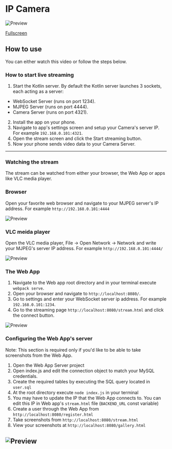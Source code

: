 # IP Camera
![Preview](https://github.com/BalioFVFX/IP-Camera/blob/main/media/preview.gif?raw=true)

[Fullscreen](https://youtu.be/NtQ_Al-56Qs)
## How to use
You can either watch this video or follow the steps below.
### How to start live streaming
1. Start the Kotlin server. By default the Kotlin server launches 3 sockets, each acting as a server:
- WebSocket Server (runs on port 1234).
- MJPEG Server (runs on port 4444).
- Camera Server (runs on port 4321).

2. Install the app on your phone.
3. Navigate to app's settings screen and setup your Camera's server IP. For example `192.168.0.101:4321`.
4. Open the stream screen and click the Start streaming button.
5. Now your phone sends video data to your Camera Server.
---
### Watching the stream
The stream can be watched from either your browser, the Web App or apps like VLC media player.

### Browser
Open your favorite web browser and navigate to your MJPEG server's IP address. For example `http://192.168.0.101:4444`

![Preview](https://github.com/BalioFVFX/IP-Camera/blob/main/media/browser.gif?raw=true)

### VLC meida player
Open the VLC media player, File -> Open Network -> Network and write your MJPEG's server IP address. For example `http://192.168.0.101:4444/`

![Preview](https://github.com/BalioFVFX/IP-Camera/blob/main/media/vlc.gif?raw=true)
### The Web App
1. Navigate to the Web app root directory and in your terminal execute `webpack serve`.
2. Open your browser and navigate to `http://localhost:8080/`.
3. Go to settings and enter your WebSocket server ip address. For example `192.168.0.101:1234`.
4. Go to the streaming page `http://localhost:8080/stream.html` and click the connect button.

![Preview](https://github.com/BalioFVFX/IP-Camera/blob/main/media/webapp.gif?raw=true)

### Configuring the Web App's server
Note: This section is required only if you'd like to be able to take screenshots from the Web App.

1. Open the Web App Server project
2. Open index.js and edit the connection object to match your MySQL credentials. 
3. Create the required tables by executing the SQL query located in `user.sql`
4. At the root directory execute `node index.js` in your terminal
5. You may have to update the IP that the Web App connects to. You can edit this IP in Web app's `stream.html` file (`BACKEND_URL` const variable)
6. Create a user through the Web App from `http://localhost:8080/register.html`
7. Take screenshots from `http://localhost:8080/stream.html`
8. View your screenshots at `http://localhost:8080/gallery.html`

![Preview](https://github.com/BalioFVFX/IP-Camera/blob/main/media/webapp_gallery.gif?raw=true)
---
